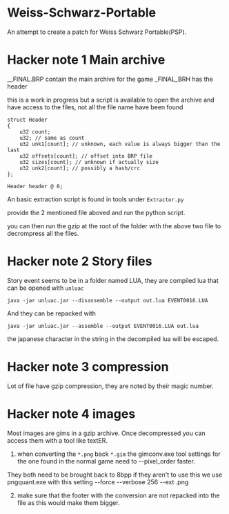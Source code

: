 # Weiss-Schwarz-Portable
An attempt to create a patch for Weiss Schwarz Portable(PSP).

# Hacker note 1 Main archive
__FINAL.BRP contain the main archive for the game
_FINAL_BRH has the header 

this is a work in progress but a script is available to open the archive and have access to the files, not all the file name have been found

```
struct Header
{
    u32 count;
    u32; // same as count
    u32 unk1[count]; // unknown, each value is always bigger than the last
    u32 offsets[count]; // offset into BRP file
    u32 sizes[count]; // unknown if actually size
    u32 unk2[count]; // possibly a hash/crc
};

Header header @ 0;
```

An basic extraction script is found in tools under `Extractor.py`

provide the 2 mentioned file aboved and run the python script.

you can then run the gzip at the root of the folder with the above two file to decrompress all the files.


# Hacker note 2 Story files

Story event seems to be in a folder named LUA, they are compiled lua that can be opened with `unluac`

```
java -jar unluac.jar --disassemble --output out.lua EVENT0016.LUA
```

And they can be repacked with 

```
java -jar unluac.jar --assemble --output EVENT0016.LUA out.lua
```
the japanese character in the string in the decompiled lua will be escaped.

# Hacker note 3 compression

Lot of file have gzip compression, they are noted by their magic number.

# Hacker note 4 images
Most images are gims in a gzip archive. Once decompressed you can access them with a tool like textER. 

1. when converting the `*.png` back `*.gim` the gimconv.exe tool settings for the one found in the normal game need to --pixel_order faster.

They both need to be brought back to 8bpp if they aren't to use this we use pngquant.exe with this setting --force --verbose 256 --ext .png

2. make sure that the footer with the conversion are not repacked into the file as this would make them bigger.